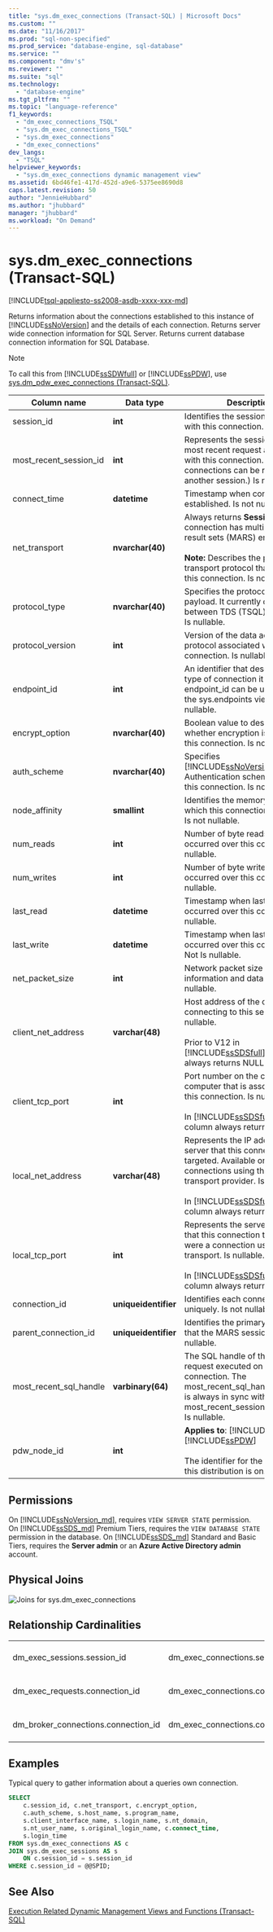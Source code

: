 ```yaml
---
title: "sys.dm_exec_connections (Transact-SQL) | Microsoft Docs"
ms.custom: ""
ms.date: "11/16/2017"
ms.prod: "sql-non-specified"
ms.prod_service: "database-engine, sql-database"
ms.service: ""
ms.component: "dmv's"
ms.reviewer: ""
ms.suite: "sql"
ms.technology: 
  - "database-engine"
ms.tgt_pltfrm: ""
ms.topic: "language-reference"
f1_keywords: 
  - "dm_exec_connections_TSQL"
  - "sys.dm_exec_connections_TSQL"
  - "sys.dm_exec_connections"
  - "dm_exec_connections"
dev_langs: 
  - "TSQL"
helpviewer_keywords: 
  - "sys.dm_exec_connections dynamic management view"
ms.assetid: 6bd46fe1-417d-452d-a9e6-5375ee8690d8
caps.latest.revision: 50
author: "JennieHubbard"
ms.author: "jhubbard"
manager: "jhubbard"
ms.workload: "On Demand"
---
```

# sys.dm_exec_connections (Transact-SQL)
[!INCLUDE[tsql-appliesto-ss2008-asdb-xxxx-xxx-md](../../includes/tsql-appliesto-ss2008-asdb-xxxx-xxx-md.md)]

  Returns information about the connections established to this instance of [!INCLUDE[ssNoVersion](../../includes/ssnoversion-md.md)] and the details of each connection. Returns server wide connection information for SQL Server. Returns current database connection information for SQL Database.  
  
> [!NOTE]
> To call this from [!INCLUDE[ssSDWfull](../../includes/sssdwfull-md.md)] or [!INCLUDE[ssPDW](../../includes/sspdw-md.md)], use [sys.dm_pdw_exec_connections &#40;Transact-SQL&#41;](../../relational-databases/system-dynamic-management-views/sys-dm-pdw-exec-connections-transact-sql.md).  
  
|Column name|Data type|Description|  
|-----------------|---------------|-----------------|  
|session_id|**int**|Identifies the session associated with this connection. Is nullable.|  
|most_recent_session_id|**int**|Represents the session ID for the most recent request associated with this connection. (SOAP connections can be reused by another session.) Is nullable.|  
|connect_time|**datetime**|Timestamp when connection was established. Is not nullable.|  
|net_transport|**nvarchar(40)**|Always returns **Session** when a connection has multiple active result sets (MARS) enabled.<br /><br /> **Note:** Describes the physical transport protocol that is used by this connection. Is not nullable.|  
|protocol_type|**nvarchar(40)**|Specifies the protocol type of the payload. It currently distinguishes between TDS (TSQL) and SOAP. Is nullable.|  
|protocol_version|**int**|Version of the data access protocol associated with this connection. Is nullable.|  
|endpoint_id|**int**|An identifier that describes what type of connection it is. This endpoint_id can be used to query the sys.endpoints view. Is nullable.|  
|encrypt_option|**nvarchar(40)**|Boolean value to describe whether encryption is enabled for this connection. Is not nullable.|  
|auth_scheme|**nvarchar(40)**|Specifies [!INCLUDE[ssNoVersion](../../includes/ssnoversion-md.md)]/Windows Authentication scheme used with this connection. Is not nullable.|  
|node_affinity|**smallint**|Identifies the memory node to which this connection has affinity. Is not nullable.|  
|num_reads|**int**|Number of byte reads that have occurred over this connection. Is nullable.|  
|num_writes|**int**|Number of byte writes that have occurred over this connection. Is nullable.|  
|last_read|**datetime**|Timestamp when last read occurred over this connection. Is nullable.|  
|last_write|**datetime**|Timestamp when last write occurred over this connection. Not Is nullable.|  
|net_packet_size|**int**|Network packet size used for information and data transfer. Is nullable.|  
|client_net_address|**varchar(48)**|Host address of the client connecting to this server. Is nullable.<br /><br /> Prior to V12 in [!INCLUDE[ssSDSfull](../../includes/sssdsfull-md.md)], this column always returns NULL.|  
|client_tcp_port|**int**|Port number on the client computer that is associated with this connection. Is nullable.<br /><br /> In [!INCLUDE[ssSDSfull](../../includes/sssdsfull-md.md)], this column always returns NULL.|  
|local_net_address|**varchar(48)**|Represents the IP address on the server that this connection targeted. Available only for connections using the TCP transport provider. Is nullable.<br /><br /> In [!INCLUDE[ssSDSfull](../../includes/sssdsfull-md.md)], this column always returns NULL.|  
|local_tcp_port|**int**|Represents the server TCP port that this connection targeted if it were a connection using the TCP transport. Is nullable.<br /><br /> In [!INCLUDE[ssSDSfull](../../includes/sssdsfull-md.md)], this column always returns NULL.|  
|connection_id|**uniqueidentifier**|Identifies each connection uniquely. Is not nullable.|  
|parent_connection_id|**uniqueidentifier**|Identifies the primary connection that the MARS session is using. Is nullable.|  
|most_recent_sql_handle|**varbinary(64)**|The SQL handle of the last request executed on this connection. The most_recent_sql_handle column is always in sync with the most_recent_session_id column. Is nullable.|  
|pdw_node_id|**int**|**Applies to**: [!INCLUDE[ssSDWfull](../../includes/sssdwfull-md.md)], [!INCLUDE[ssPDW](../../includes/sspdw-md.md)]<br /><br /> The identifier for the node that this distribution is on.|  
  
## Permissions  
On [!INCLUDE[ssNoVersion_md](../../includes/ssnoversion-md.md)], requires `VIEW SERVER STATE` permission.   
On [!INCLUDE[ssSDS_md](../../includes/sssds-md.md)] Premium Tiers, requires the `VIEW DATABASE STATE` permission in the database. On [!INCLUDE[ssSDS_md](../../includes/sssds-md.md)] Standard and Basic Tiers, requires the  **Server admin** or an **Azure Active Directory admin** account.
  
## Physical Joins  
 ![Joins for sys.dm_exec_connections](../../relational-databases/system-dynamic-management-views/media/join-dm-exec-connections-1.gif "Joins for sys.dm_exec_connections")  
  
## Relationship Cardinalities  
  
||||  
|-|-|-|  
|dm_exec_sessions.session_id|dm_exec_connections.session_id|One-to-one|  
|dm_exec_requests.connection_id|dm_exec_connections.connection_id|Many to one|  
|dm_broker_connections.connection_id|dm_exec_connections.connection_id|One to one|  
  
## Examples  
 Typical query to gather information about a queries own connection.  
  
```sql  
SELECT   
    c.session_id, c.net_transport, c.encrypt_option,   
    c.auth_scheme, s.host_name, s.program_name,   
    s.client_interface_name, s.login_name, s.nt_domain,   
    s.nt_user_name, s.original_login_name, c.connect_time,   
    s.login_time   
FROM sys.dm_exec_connections AS c  
JOIN sys.dm_exec_sessions AS s  
    ON c.session_id = s.session_id  
WHERE c.session_id = @@SPID;  
```  
  
## See Also  

 [Execution Related Dynamic Management Views and Functions &#40;Transact-SQL&#41;](../../relational-databases/system-dynamic-management-views/execution-related-dynamic-management-views-and-functions-transact-sql.md)  
  
  


